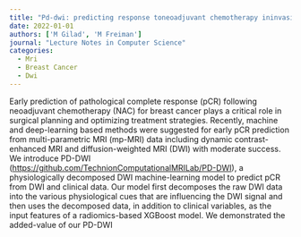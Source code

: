 ```yaml
---
title: "Pd-dwi: predicting response toneoadjuvant chemotherapy ininvasive breast cancer withphysiologically-decomposed diffusion-weighted mri machine-learning model"
date: 2022-01-01
authors: ['M Gilad', 'M Freiman']
journal: "Lecture Notes in Computer Science"
categories:
  - Mri
  - Breast Cancer
  - Dwi
---
```

Early prediction of pathological complete response (pCR) following neoadjuvant chemotherapy (NAC) for breast cancer plays a critical role in surgical planning and optimizing treatment strategies. Recently, machine and deep-learning based methods were suggested for early pCR prediction from multi-parametric MRI (mp-MRI) data including dynamic contrast-enhanced MRI and diffusion-weighted MRI (DWI) with moderate success. We introduce PD-DWI (https://github.com/TechnionComputationalMRILab/PD-DWI), a physiologically decomposed DWI machine-learning model to predict pCR from DWI and clinical data. Our model first decomposes the raw DWI data into the various physiological cues that are influencing the DWI signal and then uses the decomposed data, in addition to clinical variables, as the input features of a radiomics-based XGBoost model. We demonstrated the added-value of our PD-DWI
        